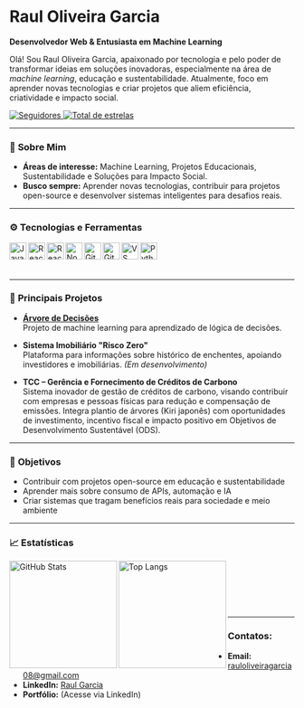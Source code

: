 # Raul Oliveira Garcia

**Desenvolvedor Web & Entusiasta em Machine Learning**

Olá! Sou Raul Oliveira Garcia, apaixonado por tecnologia e pelo poder de transformar ideias em soluções inovadoras, especialmente na área de *machine learning*, educação e sustentabilidade. Atualmente, foco em aprender novas tecnologias e criar projetos que aliem eficiência, criatividade e impacto social.

<p align="left">
    <a href="https://github.com/RaulOliveiraG?tab=followers">
        <img 
            alt="Seguidores"
            title="Me siga no GitHub"
            src="https://custom-icon-badges.demolab.com/github/followers/RaulOliveiraG?color=236ad3&labelColor=1155ba&style=for-the-badge&logo=github&label=Seguidores&logoColor=white"
        />
    </a>
    <a href="https://github.com/RaulOliveiraG?tab=repositories&sort=stargazers">
        <img 
            alt="Total de estrelas"
            title="Total de estrelas GitHub"
            src="https://custom-icon-badges.demolab.com/github/stars/RaulOliveiraG?color=55960c&style=for-the-badge&labelColor=488207&logo=star&label=estrelas"
        />
    </a>
</p>

---

### 🌱 **Sobre Mim**

- **Áreas de interesse:** Machine Learning, Projetos Educacionais, Sustentabilidade e Soluções para Impacto Social.
- **Busco sempre:** Aprender novas tecnologias, contribuir para projetos open-source e desenvolver sistemas inteligentes para desafios reais.

---

### ⚙️ **Tecnologias e Ferramentas**

<img align="left" alt="JavaScript" title="JavaScript" width="30px" src="https://cdn.jsdelivr.net/gh/devicons/devicon@latest/icons/javascript/javascript-original.svg" />
<img align="left" alt="React" title="React" width="30px" src="https://cdn.jsdelivr.net/gh/devicons/devicon@latest/icons/react/react-original.svg" />
<img align="left" alt="React Native" title="React Native" width="30px" src="https://cdn.jsdelivr.net/gh/devicons/devicon@latest/icons/react/react-original.svg" />
<img align="left" alt="Node.js" title="Node.js" width="30px" src="https://cdn.jsdelivr.net/gh/devicons/devicon@latest/icons/nodejs/nodejs-original.svg" />
<img align="left" alt="Git" title="Git" width="30px" src="https://cdn.jsdelivr.net/gh/devicons/devicon@latest/icons/git/git-original.svg" />
<img align="left" alt="GitHub" title="GitHub" width="30px" src="https://cdn.jsdelivr.net/gh/devicons/devicon@latest/icons/github/github-original.svg" />
<img align="left" alt="VS Code" title="VS Code" width="30px" src="https://cdn.jsdelivr.net/gh/devicons/devicon@latest/icons/vscode/vscode-original.svg" />
<img align="left" alt="Python" title="Python" width="30px" src="https://cdn.jsdelivr.net/gh/devicons/devicon@latest/icons/python/python-original.svg" />

<br/>
<br/>
<br/>

---

### 🚀 **Principais Projetos**

- **[Árvore de Decisões](https://github.com/RaulOliveiraG/arvore-de-decisoes)**  
  Projeto de machine learning para aprendizado de lógica de decisões.

- **Sistema Imobiliário "Risco Zero"**  
  Plataforma para informações sobre histórico de enchentes, apoiando investidores e imobiliárias. *(Em desenvolvimento)*

- **TCC – Gerência e Fornecimento de Créditos de Carbono**  
  Sistema inovador de gestão de créditos de carbono, visando contribuir com empresas e pessoas físicas para redução e compensação de emissões. Integra plantio de árvores (Kiri japonês) com oportunidades de investimento, incentivo fiscal e impacto positivo em Objetivos de Desenvolvimento Sustentável (ODS).

---

### 🎯 **Objetivos**

- Contribuir com projetos open-source em educação e sustentabilidade
- Aprender mais sobre consumo de APIs, automação e IA
- Criar sistemas que tragam benefícios reais para sociedade e meio ambiente

---

### 📈 **Estatísticas**

<p>
  <img 
    align="left" 
    alt="GitHub Stats" 
    height="190" 
    src="https://github-readme-stats.vercel.app/api?username=RaulOliveiraG&show_icons=true&theme=tokyonight&include_all_commits=true&locale=pt-br"
  />
  <img 
    align="left" 
    alt="Top Langs"
    height="190"
    src="https://github-readme-stats.vercel.app/api/top-langs/?username=RaulOliveiraG&theme=tokyonight&layout=compact&custom_title=Tecnologias"
  />
</p>

<br/><br/><br/><br/><br/>

---

### Contatos:

- **Email:** rauloliveiragarcia08@gmail.com
- **LinkedIn:** [Raul Garcia](https://www.linkedin.com/in/raul-garcia/) <!-- Atualize o link se precisar -->
- **Portfólio:** (Acesse via LinkedIn)
